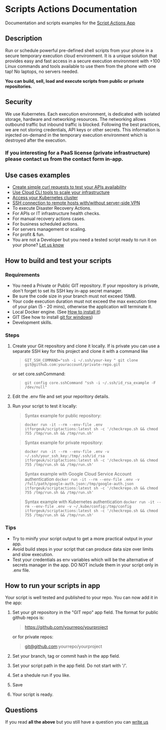 # Scripts Actions Documentation
Documentation and scripts examples for the [Script Actions App](https://play.google.com/store/apps/details?id=com.itforge.devopstool)

## Description
Run or schedule powerful pre-defined shell scripts from your phone in a secure temporary execution cloud environment.
It is a unique solution that provides easy and fast access in a secure execution environment with +100 Linux commands and tools available to use them from the phone with one tap! No laptops, no servers needed. 

**You can build, sell, load and execute scripts from public or private repositories.**

## Security
We use Kubernetes. Each execution environment, is dedicated with isolated storage, hardware and networking resources. 
The networking allows outbound traffic but inbound traffic is blocked.
Following the best practices, we are not storing credentials, API keys or other secrets. This information is injected on-demand in the temporary execution environment which is destroyed after the execution.

### If you interesting for a PaaS license (private infrastructure) please contact us from the contact form in-app.

## Use cases examples
* [Create simple curl requests to test your APIs availability](examples/curl.sh)
* [Use Cloud CLI tools to scale your infrastructure](examples/cloudclis.sh)
* [Access your Kubernetes cluster](examples/kubectl.sh)
* [SSH connection to remote hosts with/without server-side VPN](examples/sshwithvpn.sh)
* To execute Disaster Recovery Actions.
* For APIs or IT infrastructure health checks.
* For manual recovery actions cases.
* For business scheduled actions.
* For servers management or scaling.
* For profit & fun.
* You are not a Developer but you need a tested script ready to run it on your phone? [Let us know](https://github.com/itforgeuk/Script-Actions/discussions/1)

## How to build and test your scripts
### Requirements
* You need a Private or Public GIT repository. If your repository is private, don't forget to set its SSH key in-app secret manager.
* Be sure the code size in your branch must not exceed 15MB.
* Your code execution duration must not exceed the max execution time of your plan (5 - 20 mins), otherwise the application will terminate it.
* Local Docker engine. (See [How to install it](https://docs.docker.com/engine/install/))
* GIT (See how to install [git for windows](https://gitforwindows.org/))
* Development skills.

### Steps
1. Create your Git repository and clone it locally. If is private you can use a separate SSH key for this project and clone it with a command like
    >`GIT_SSH_COMMAND="ssh -i ~/.ssh/your-key " git clone git@github.com:youraccount/private-repo.git`
 
    or set core.sshCommand:
    >`git config core.sshCommand "ssh -i ~/.ssh/id_rsa_example -F /dev/null"`
2. Edit the .env file and set your reporitory details.
3. Run your script to test it locally:
    > Syntax example for public repository:

    >`docker run -it --rm --env-file .env itforgeuk/scriptactions:latest sh -c '/checkrepo.sh && chmod 755 /tmp/run.sh && /tmp/run.sh'` 
    
    > Syntax example for private repository:

    >`docker run -it --rm --env-file .env -v ~/.ssh/your_ssh_key:/tmp/.ssh/id_rsa itforgeuk/scriptactions:latest sh -c '/checkrepo.sh && chmod 755 /tmp/run.sh && /tmp/run.sh'`

    > Syntax example with Google Cloud Service Account authentication
    > `docker run -it --rm --env-file .env -v /full/path/google-auth.json:/tmp/google-auth.json itforgeuk/scriptactions:latest sh -c '/checkrepo.sh && chmod 755 /tmp/run.sh && /tmp/run.sh'`

    > Syntax example with Kubernetes authentication
    > `docker run -it --rm --env-file .env -v ~/.kube/config:/tmp/config itforgeuk/scriptactions:latest sh -c '/checkrepo.sh && chmod 755 /tmp/run.sh && /tmp/run.sh'`
<!-- TODO: Add run examples for openvpn -->

### Tips
* Try to minify your script output to get a more practical output in your app.
* Avoid build steps in your script that can produce data size over limits and slow execution.
* Test your credentials as env variables which will be the alternative of secrets manager in the app. DO NOT include them in your script only in .env file.

## How to run your scripts in app
Your script is well tested and published to your repo. You can now add it in the app:

1. Set your git repository in the "GIT repo" app field. The format for public github repos is:
    > https://github.com/yourrepo/yourproject

    or for private repos:
    > git@github.com:yourrepo/yourproject
2. Set your branch, tag or commit hash in the app field.
3. Set your script path in the app field. Do not start with '/'.
4. Set a shedule run if you like.
5. Save
6. Your script is ready.

## Questions
If you read **all the above** but you still have a question you can [write us](https://github.com/itforgeuk/Script-Actions/discussions/1)
